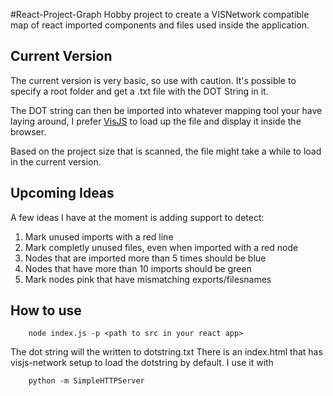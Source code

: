 #React-Project-Graph
Hobby project to create a VISNetwork compatible map of react imported 
components and files used inside the application.

## Current Version
The current version is very basic, so use with caution.
It's possible to specify a root folder and get a .txt file with
the DOT String in it.

The DOT string can then be imported into whatever mapping tool your have laying around,
I prefer [VisJS](https://visjs.github.io/vis-network/docs/network/) to load up the file
and display it inside the browser.

Based on the project size that is scanned, the file might take a while to load in the current version.

## Upcoming Ideas
A few ideas I have at the moment is adding support to detect:
1. Mark unused imports with a red line 
2. Mark completly unused files, even when imported with a red node
3. Nodes that are imported more than 5 times should be blue
4. Nodes that have more than 10 imports should be green
5. Mark nodes pink that have mismatching exports/filesnames
## How to use
```
	node index.js -p <path to src in your react app>
```
The dot string will the written to dotstring.txt
There is an index.html that has visjs-network setup to load
the dotstring by default.
I use it with 
```
	python -m SimpleHTTPServer
